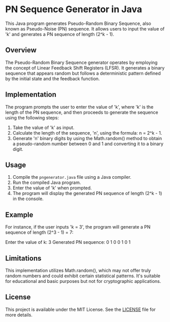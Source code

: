 # PN Sequence Generator in Java

This Java program generates Pseudo-Random Binary Sequence, also known as Pseudo-Noise (PN) sequence. It allows users to input the value of 'k' and generates a PN sequence of length (2^k - 1).

## Overview

The Pseudo-Random Binary Sequence generator operates by employing the concept of Linear Feedback Shift Registers (LFSR). It generates a binary sequence that appears random but follows a deterministic pattern defined by the initial state and the feedback function.

## Implementation

The program prompts the user to enter the value of 'k', where 'k' is the length of the PN sequence, and then proceeds to generate the sequence using the following steps:

1. Take the value of 'k' as input.
2. Calculate the length of the sequence, 'n', using the formula: n = 2^k - 1.
3. Generate 'n' binary digits by using the Math.random() method to obtain a pseudo-random number between 0 and 1 and converting it to a binary digit.

## Usage

1. Compile the `pngenerator.java` file using a Java compiler.
2. Run the compiled Java program.
3. Enter the value of 'k' when prompted.
4. The program will display the generated PN sequence of length (2^k - 1) in the console.

## Example

For instance, if the user inputs 'k = 3', the program will generate a PN sequence of length (2^3 - 1) = 7:

Enter the value of k: 3
Generated PN sequence: 0 1 0 0 1 0 1


## Limitations

This implementation utilizes Math.random(), which may not offer truly random numbers and could exhibit certain statistical patterns. It's suitable for educational and basic purposes but not for cryptographic applications.

## License

This project is available under the MIT License. See the [LICENSE](LICENSE) file for more details.